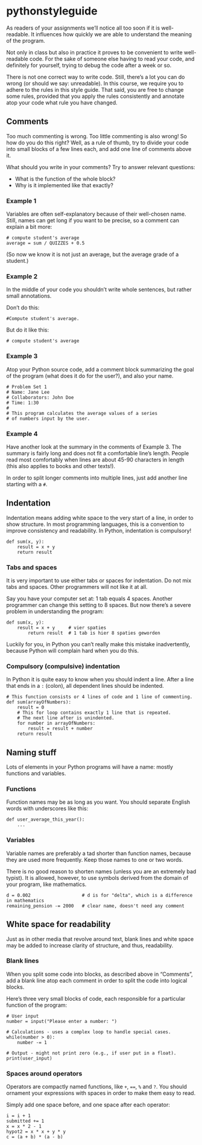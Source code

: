# pythonstyleguide

As readers of your assignments we’ll notice all too soon if it is well-readable. It influences how quickly we are able to understand the meaning of the program.

Not only in class but also in practice it proves to be convenient to write well-readable code. For the sake of someone else having to read your code, and definitely for yourself, trying to debug the code after a week or so.

There is not one correct way to write code. Still, there’s a lot you can do wrong (or should we say: unreadable). In this course, we require you to adhere to the rules in this style guide. That said, you are free to change some rules, provided that you apply the rules consistently and annotate atop your code what rule you have changed.

## Comments

Too much commenting is wrong. Too little commenting is also wrong! So how do you do this right? Well, as a rule of thumb, try to divide your code into small blocks of a few lines each, and add one line of comments above it.

What should you write in your comments? Try to answer relevant questions:

* What is the function of the whole block?
* Why is it implemented like that exactly?

### Example 1

Variables are often self-explanatory because of their well-chosen name. Still, names can get long if you want to be precise, so a comment can explain a bit more:

```
# compute student's average
average = sum / QUIZZES + 0.5
```

(So now we know it is not just an average, but the average grade of a student.)

### Example 2

In the middle of your code you shouldn’t write whole sentences, but rather small annotations.

Don’t do this:

```
#Compute student's average.
```

But do it like this:

```
# compute student's average
```

### Example 3

Atop your Python source code, add a comment block summarizing the goal of the program (what does it do for the user?), and also your name.

```
# Problem Set 1
# Name: Jane Lee
# Collaborators: John Doe
# Time: 1:30
#
# This program calculates the average values of a series
# of numbers input by the user.
```

### Example 4

Have another look at the summary in the comments of Example 3. The summary is fairly long and does not fit a comfortable line’s length. People read most comfortably when lines are about 45-90 characters in length (this also applies to books and other texts!).

In order to split longer comments into multiple lines, just add another line starting with a `#`.

## Indentation

Indentation means adding white space to the very start of a line, in order to show structure. In most programming languages, this is a convention to improve consistency and readability. In Python, indentation is compulsory!

```
def sum(x, y):
    result = x + y
    return result
```

### Tabs and spaces

It is very important to use either tabs or spaces for indentation. Do not mix tabs and spaces. Other programmers will not like it at all.

Say you have your computer set at: 1 tab equals 4 spaces. Another programmer can change this setting to 8 spaces. But now there’s a severe problem in understanding the program:

```
def sum(x, y):
    result = x + y     # vier spaties
        return result  # 1 tab is hier 8 spaties geworden
```

Luckily for you, in Python you can’t really make this mistake inadvertently, because Python will complain hard when you do this.

### Compulsory (compulsive) indentation

In Python it is quite easy to know when you should indent a line. After a line that ends in a `:` (colon), all dependent lines should be indented.

```
# This function consists or 4 lines of code and 1 line of commenting.
def sum(arrayOfNumbers):
    result = 0
    # This for loop contains exactly 1 line that is repeated.
    # The next line after is unindented.
    for number in arrayOfNumbers:
        result = result + number
    return result
```

## Naming stuff

Lots of elements in your Python programs will have a name: mostly functions and variables.

### Functions

Function names may be as long as you want. You should separate English words with underscores like this:

```
def user_average_this_year():
    ...
```

### Variables

Variable names are preferably a tad shorter than function names, because they are used more frequently. Keep those names to one or two words.

There is no good reason to shorten names (unless you are an extremely bad typist). It is allowed, however, to use symbols derived from the domain of your program, like mathematics.

```
d = 0.002                   # d is for "delta", which is a difference in mathematics
remaining_pension -= 2000   # clear name, doesn't need any comment
```

## White space for readability

Just as in other media that revolve around text, blank lines and white space may be added to increase clarity of structure, and thus, readability.

### Blank lines

When you split some code into blocks, as described above in “Comments”, add a blank line atop each comment in order to split the code into logical blocks.

Here’s three very small blocks of code, each responsible for a particular function of the program:

```
# User input
number = input("Please enter a number: ")

# Calculations - uses a complex loop to handle special cases.
while(number > 0):
    number -= 1

# Output - might not print zero (e.g., if user put in a float).
print(user_input)
```

### Spaces around operators

Operators are compactly named functions, like `+`, `==`, `%` and `?`. You should ornament your expressions with spaces in order to make them easy to read.

Simply add one space before, and one space after each operator:

```
i = i + 1
submitted += 1
x = x * 2 - 1
hypot2 = x * x + y * y
c = (a + b) * (a - b)
```
